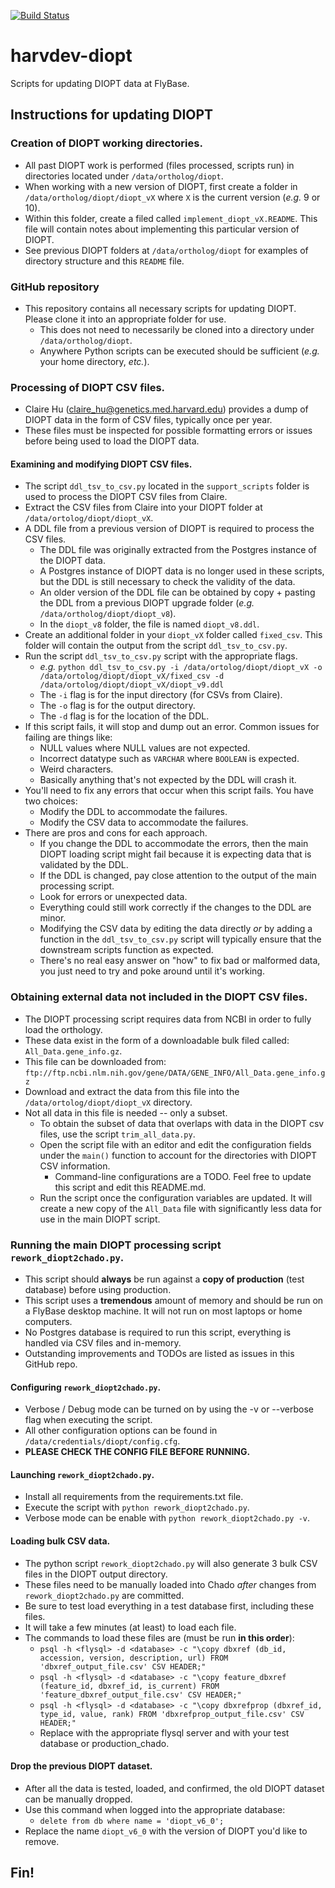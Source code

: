 [![Build Status](https://travis-ci.com/FlyBase/harvdev-diopt.svg?token=7Nvc5gEdzuNraK13EL3s&branch=master)](https://travis-ci.com/FlyBase/harvdev-diopt)

# harvdev-diopt

Scripts for updating DIOPT data at FlyBase.

## Instructions for updating DIOPT

### Creation of DIOPT working directories.

- All past DIOPT work is performed (files processed, scripts run) in directories located under `/data/ortholog/diopt`. 
- When working with a new version of DIOPT, first create a folder in `/data/ortholog/diopt/diopt_vX` where `X` is the current version (_e.g._ 9 or 10).
- Within this folder, create a filed called `implement_diopt_vX.README`. This file will contain notes about implementing this particular version of DIOPT.
- See previous DIOPT folders at `/data/ortholog/diopt` for examples of directory structure and this `README` file.

### GitHub repository

- This repository contains all necessary scripts for updating DIOPT. Please clone it into an appropriate folder for use.
    - This does not need to necessarily be cloned into a directory under `/data/ortholog/diopt`.
    - Anywhere Python scripts can be executed should be sufficient (_e.g._ your home directory, _etc._).

### Processing of DIOPT CSV files.

- Claire Hu (claire_hu@genetics.med.harvard.edu) provides a dump of DIOPT data in the form of CSV files, typically once per year. 
- These files must be inspected for possible formatting errors or issues before being used to load the DIOPT data.

#### Examining and modifying DIOPT CSV files.

- The script `ddl_tsv_to_csv.py` located in the `support_scripts` folder is used to process the DIOPT CSV files from Claire.
- Extract the CSV files from Claire into your DIOPT folder at `/data/ortolog/diopt/diopt_vX`.
- A DDL file from a previous version of DIOPT is required to process the CSV files.
    - The DDL file was originally extracted from the Postgres instance of the DIOPT data.
    - A Postgres instance of DIOPT data is no longer used in these scripts, but the DDL is still necessary to check the validity of the data.
    - An older version of the DDL file can be obtained by copy + pasting the DDL from a previous DIOPT upgrade folder (_e.g._ `/data/ortholog/diopt/diopt_v8`).
    - In the `diopt_v8` folder, the file is named `diopt_v8.ddl`.
- Create an additional folder in your `diopt_vX` folder called `fixed_csv`. This folder will contain the output from the script `ddl_tsv_to_csv.py`.
- Run the script `ddl_tsv_to_csv.py` script with the appropriate flags.
    - _e.g._ `python ddl_tsv_to_csv.py -i /data/ortolog/diopt/diopt_vX -o /data/ortolog/diopt/diopt_vX/fixed_csv -d /data/ortolog/diopt/diopt_vX/diopt_v9.ddl`
    - The `-i` flag is for the input directory (for CSVs from Claire).
    - The `-o` flag is for the output directory.
    - The `-d` flag is for the location of the DDL.
- If this script fails, it will stop and dump out an error. Common issues for failing are things like:
    - NULL values where NULL values are not expected.
    - Incorrect datatype such as `VARCHAR` where `BOOLEAN` is expected.
    - Weird characters.
    - Basically anything that's not expected by the DDL will crash it.
- You'll need to fix any errors that occur when this script fails. You have two choices:
    - Modify the DDL to accommodate the failures.
    - Modify the CSV data to accommodate the failures.
- There are pros and cons for each approach. 
    - If you change the DDL to accommodate the errors, then the main DIOPT loading script might fail because it is expecting data that is validated by the DDL.
    - If the DDL is changed, pay close attention to the output of the main processing script.
    - Look for errors or unexpected data.
    - Everything could still work correctly if the changes to the DDL are minor.
    - Modifying the CSV data by editing the data directly _or_ by adding a function in the `ddl_tsv_to_csv.py` script will typically ensure that the downstream scripts function as expected.
    - There's no real easy answer on "how" to fix bad or malformed data, you just need to try and poke around until it's working.
    
### Obtaining external data not included in the DIOPT CSV files.

- The DIOPT processing script requires data from NCBI in order to fully load the orthology.
- These data exist in the form of a downloadable bulk filed called: `All_Data.gene_info.gz`.
- This file can be downloaded from: `ftp://ftp.ncbi.nlm.nih.gov/gene/DATA/GENE_INFO/All_Data.gene_info.gz`
- Download and extract the data from this file into the `/data/ortolog/diopt/diopt_vX` directory.
- Not all data in this file is needed -- only a subset.
    - To obtain the subset of data that overlaps with data in the DIOPT csv files, use the script `trim_all_data.py`.
    - Open the script file with an editor and edit the configuration fields under the `main()` function to account for the directories with DIOPT CSV information.
        - Command-line configurations are a TODO. Feel free to update this script and edit this README.md.
    - Run the script once the configuration variables are updated. It will create a new copy of the `All_Data` file with significantly less data for use in the main DIOPT script.
    
### Running the main DIOPT processing script `rework_diopt2chado.py`.

- This script should **always** be run against a **copy of production** (test database) before using production.
- This script uses a **tremendous** amount of memory and should be run on a FlyBase desktop machine. It will not run on most laptops or home computers.
- No Postgres database is required to run this script, everything is handled via CSV files and in-memory.
- Outstanding improvements and TODOs are listed as issues in this GitHub repo. 

#### Configuring `rework_diopt2chado.py`. 

- Verbose / Debug mode can be turned on by using the -v or --verbose flag when executing the script.
- All other configuration options can be found in `/data/credentials/diopt/config.cfg`.
- **PLEASE CHECK THE CONFIG FILE BEFORE RUNNING.**

#### Launching `rework_diopt2chado.py`.

- Install all requirements from the requirements.txt file.
- Execute the script with `python rework_diopt2chado.py`.
- Verbose mode can be enable with `python rework_diopt2chado.py -v`.

#### Loading bulk CSV data.

- The python script `rework_diopt2chado.py` will also generate 3 bulk CSV files in the DIOPT output directory.
- These files need to be manually loaded into Chado _after_ changes from `rework_diopt2chado.py` are committed.
- Be sure to test load everything in a test database first, including these files.
- It will take a few minutes (at least) to load each file.
- The commands to load these files are (must be run **in this order**):
    - `psql -h <flysql> -d <database> -c "\copy dbxref (db_id, accession, version, description, url) FROM 'dbxref_output_file.csv' CSV HEADER;"` 
    - `psql -h <flysql> -d <database> -c "\copy feature_dbxref (feature_id, dbxref_id, is_current) FROM 'feature_dbxref_output_file.csv' CSV HEADER;"` 
    - `psql -h <flysql> -d <database> -c "\copy dbxrefprop (dbxref_id, type_id, value, rank) FROM 'dbxrefprop_output_file.csv' CSV HEADER;"`
    - Replace <flysql> with the appropriate flysql server and <database> with your test database or production_chado.
    
#### Drop the previous DIOPT dataset.

- After all the data is tested, loaded, and confirmed, the old DIOPT dataset can be manually dropped.
- Use this command when logged into the appropriate database: 
    - `delete from db where name = 'diopt_v6_0';`
- Replace the name `diopt_v6_0` with the version of DIOPT you'd like to remove.

## Fin!

